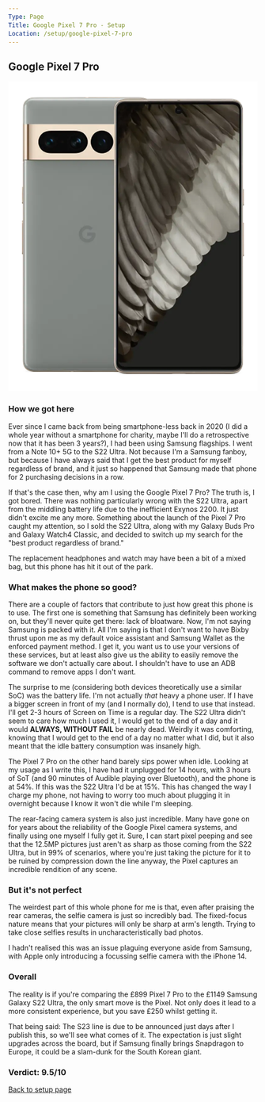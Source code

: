 ```yaml
---
Type: Page
Title: Google Pixel 7 Pro - Setup
Location: /setup/google-pixel-7-pro
---
```


## Google Pixel 7 Pro

<div class="img-container-wide"> <img alt="A picture of the Google Pixel 7 Pro" src="https://raw.githubusercontent.com/george-probably/chachanidze.com/main/Images/setup/google-pixel-7-pro.webp"> </div>

### How we got here

Ever since I came back from being smartphone-less back in 2020 (I did a whole year without a smartphone for charity, maybe I'll do a retrospective now that it has been 3 years?), I had been using Samsung flagships. I went from a Note 10+ 5G to the S22 Ultra. Not because I'm a Samsung fanboy, but because I have always said that I get the best product for myself regardless of brand, and it just so happened that Samsung made that phone for 2 purchasing decisions in a row.

If that's the case then, why am I using the Google Pixel 7 Pro? The truth is, I got bored. There was nothing particularly wrong with the S22 Ultra, apart from the middling battery life due to the inefficient Exynos 2200. It just didn't excite me any more. Something about the launch of the Pixel 7 Pro caught my attention, so I sold the S22 Ultra, along with my Galaxy Buds Pro and Galaxy Watch4 Classic, and decided to switch up my search for the "best product regardless of brand." 

The replacement headphones and watch may have been a bit of a mixed bag, but this phone has hit it out of the park.

### What makes the phone so good?

There are a couple of factors that contribute to just how great this phone is to use. The first one is something that Samsung has definitely been working on, but they'll never quite get there: lack of bloatware. Now, I'm not saying Samsung is packed with it. All I'm saying is that I don't want to have Bixby thrust upon me as my default voice assistant and Samsung Wallet as the enforced payment method. I get it, you want us to use your versions of these services, but at least also give us the ability to easily remove the software we don't actually care about. I shouldn't have to use an ADB command to remove apps I don't want.

The surprise to me (considering both devices theoretically use a similar SoC) was the battery life. I'm not actually *that* heavy a phone user. If I have a bigger screen in front of my (and I normally do), I tend to use that instead. I'll get 2-3 hours of Screen on Time is a regular day. The S22 Ultra didn't seem to care how much I used it, I would get to the end of a day and it would **ALWAYS, WITHOUT FAIL** be nearly dead. Weirdly it was comforting, knowing that I would get to the end of a day no matter what I did, but it also meant that the idle battery consumption was insanely high. 

The Pixel 7 Pro on the other hand barely sips power when idle.  Looking at my usage as I write this, I have had it unplugged for 14 hours, with 3 hours of SoT (and 90 minutes of Audible playing over Bluetooth), and the phone is at 54%. If this was the S22 Ultra I'd be at 15%. This has changed the way I charge my phone, not having to worry too much about plugging it in overnight because I know it won't die while I'm sleeping.

The rear-facing camera system is also just incredible. Many have gone on for years about the reliability of the Google Pixel camera systems, and finally using one myself I fully get it. Sure, I can start pixel peeping and see that the 12.5MP pictures just aren't as sharp as those coming from the S22 Ultra, but in 99% of scenarios, where you're just taking the picture for it to be ruined by compression down the line anyway, the Pixel captures an incredible rendition of any scene.

### But it's not perfect

The weirdest part of this whole phone for me is that, even after praising the rear cameras, the selfie camera is just so incredibly bad. The fixed-focus nature means that your pictures will only be sharp at arm's length. Trying to take close selfies results in uncharacteristically bad photos.

I hadn't realised this was an issue plaguing everyone aside from Samsung, with Apple only introducing a focussing selfie camera with the iPhone 14.

### Overall

The reality is if you're comparing the £899 Pixel 7 Pro to the £1149 Samsung Galaxy S22 Ultra, the only smart move is the Pixel. Not only does it lead to a more consistent experience, but you save £250 whilst getting it. 

That being said: The S23 line is due to be announced just days after I publish this, so we'll see what comes of it. The expectation is just slight upgrades across the board, but if Samsung finally brings Snapdragon to Europe, it could be a slam-dunk for the South Korean giant.


### Verdict: 9.5/10

[Back to setup page](/setup)